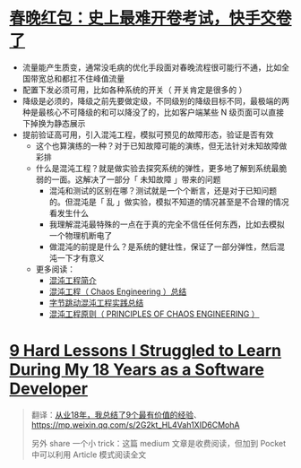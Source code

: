 # [春晚红包：史上最难开卷考试，快手交卷了](https://www.infoq.cn/article/bfqyesqahr0vrd01iq0f)

- 流量能产生质变，通常没毛病的优化手段面对春晚流程很可能行不通，比如全国带宽总和都扛不住峰值流量
- 配置下发必须可用，比如各种系统的开关（ 开关肯定是很多的 ）
- 降级是必须的，降级之前先要做定级，不同级别的降级目标不同，最极端的两种是最核心不可降级的和可以降没了的，比如客户端某些 N 级页面可以直接下掉换为静态展示
- 提前验证高可用，引入混沌工程，模拟可预见的故障形态，验证是否有效
    - 这个也算演练的一种？对于已知故障可能的演练，但无法针对未知故障做彩排
    - 什么是混沌工程？就是做实验去探究系统的弹性，更多地了解到系统最脆弱的一面。这解决了一部分「 未知故障 」带来的问题
        - 混沌和测试的区别在哪？测试就是一个个断言，还是对于已知问题的。但混沌是「 乱 」做实验，模拟不知道的情况甚至是不合理的情况看发生什么
        - 我理解混沌最特殊的一点在于真的完全不信任任何东西，比如去模拟一个物理机断电了
        - 做混沌的前提是什么？是系统的健壮性，保证了一部分弹性，然后混沌一下才有意义
    - 更多阅读：
        - [混沌工程简介](https://www.jianshu.com/p/4bd4f88e24e4)
        - [混沌工程（ Chaos Engineering ）总结](https://zhuanlan.zhihu.com/p/90294032)
        - [字节跳动混沌工程实践总结](https://www.infoq.cn/article/gsqtykoa3uvrtqi1kkmo)
        - [混沌工程原则（ PRINCIPLES OF CHAOS ENGINEERING ）](https://principlesofchaos.org/zh/)

# [9 Hard Lessons I Struggled to Learn During My 18 Years as a Software Developer](https://medium.com/better-programming/9-hard-lessons-i-struggled-to-learn-during-my-18-years-as-a-software-developer-14f28512f647)

> 翻译：[从业18年，我总结了9个最有价值的经验](https://www.infoq.cn/article/DUSi0kwDtUZhspcJVg8l)、https://mp.weixin.qq.com/s/2G2kt_HL4Vah1XID6CMohA
>
> 另外 share 一个小 trick：这篇 medium 文章是收费阅读，但加到 Pocket 中可以利用 Article 模式阅读全文
